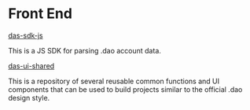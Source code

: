 # Front End

[das-sdk-js](../../joint-construction/promoters.md)

This is a JS SDK for parsing .dao account data.

[das-ui-shared](../../joint-construction/promoters.md)

This is a repository of several reusable common functions and UI components that can be used to build projects similar to the official .dao design style.

